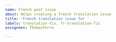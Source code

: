 ```yaml
---
name: French post issue
about: Helps creating a french translation issue
title: 'French translation issue for '
labels: translation-fix, fr-translation-fix
assignees: ThomasFerro

---
```



